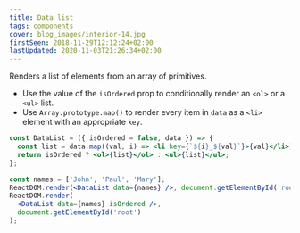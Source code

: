 ```yaml
---
title: Data list
tags: components
cover: blog_images/interior-14.jpg
firstSeen: 2018-11-29T12:12:24+02:00
lastUpdated: 2020-11-03T21:26:34+02:00
---
```


Renders a list of elements from an array of primitives.

- Use the value of the `isOrdered` prop to conditionally render an `<ol>` or a `<ul>` list.
- Use `Array.prototype.map()` to render every item in `data` as a `<li>` element with an appropriate `key`.

```jsx
const DataList = ({ isOrdered = false, data }) => {
  const list = data.map((val, i) => <li key={`${i}_${val}`}>{val}</li>);
  return isOrdered ? <ol>{list}</ol> : <ul>{list}</ul>;
};
```

```jsx
const names = ['John', 'Paul', 'Mary'];
ReactDOM.render(<DataList data={names} />, document.getElementById('root'));
ReactDOM.render(
  <DataList data={names} isOrdered />,
  document.getElementById('root')
);
```
